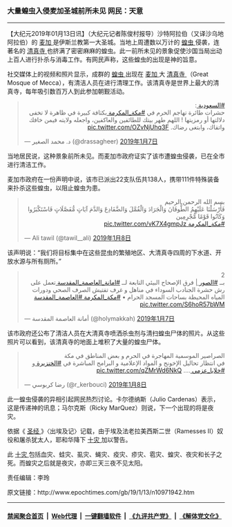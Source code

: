 ### 大量蝗虫入侵麦加圣城前所未见 网民：天意
------------------------

<p>
 【大纪元2019年01月13日讯】（大纪元记者陈俊村报导）沙特阿拉伯（又译沙乌地阿拉伯）的
 <a href="http://www.epochtimes.com/gb/tag/%E9%BA%A6%E5%8A%A0.html">
  麦加
 </a>
 是伊斯兰教第一大圣城。当地上周遭数以万计的
 <a href="http://www.epochtimes.com/gb/tag/%E8%9D%97%E8%99%AB.html">
  蝗虫
 </a>
 侵袭，连著名的
 <a href="http://www.epochtimes.com/gb/tag/%E6%B8%85%E7%9C%9F%E5%AF%BA.html">
  清真寺
 </a>
 也挤满了密密麻麻的蝗虫。此一前所未见的景象促使沙国当局出动上百人进行扑杀与消毒工作。有网民声称，这些蝗虫的出现是神的旨意。
</p>
<p>
 社交媒体上的视频和照片显示，成群的
 <a href="http://www.epochtimes.com/gb/tag/%E8%9D%97%E8%99%AB.html">
  蝗虫
 </a>
 出现在
 <a href="http://www.epochtimes.com/gb/tag/%E9%BA%A6%E5%8A%A0.html">
  麦加
 </a>
 大
 <a href="http://www.epochtimes.com/gb/tag/%E6%B8%85%E7%9C%9F%E5%AF%BA.html">
  清真寺
 </a>
 （Great Mosque of Mecca），有清洁人员在进行清理工作。该清真寺是世界上最大的清真寺，每年吸引数百万人到此参加朝觐活动。
</p>
<blockquote class="twitter-tweet" data-lang="zh-tw">
 <p dir="rtl" lang="ar">
  <a href="https://twitter.com/hashtag/%D8%A7%D9%84%D8%B3%D8%B9%D9%88%D8%AF%D9%8A%D8%A9?src=hash&amp;ref_src=twsrc%5Etfw">
   #السعودية
  </a>
  :
  <br/>
  حشرات طائرة تهاجم الحرم في
  <a href="https://twitter.com/hashtag/%D9%85%D9%83%D8%A9_%D8%A7%D9%84%D9%85%D9%83%D8%B1%D9%85%D8%A9?src=hash&amp;ref_src=twsrc%5Etfw">
   #مكة_المكرمة
  </a>
  بكثافة كبيرة في ظاهرة لا تخفى دلالتها أو رمزيتها ! اللهم طهر بيتك للطائفين والعاكفين، واجعله ولايته فيمن خافك واتقاك، وابتغى رضاك.
  <a href="https://t.co/OZvNjUhq3F">
   pic.twitter.com/OZvNjUhq3F
  </a>
 </p>
 <p>
  — د. محمد الصغير (@drassagheer)
  <a href="https://twitter.com/drassagheer/status/1082389985955852291?ref_src=twsrc%5Etfw">
   2019年1月7日
  </a>
 </p>
</blockquote>
<p>
 <p>
  当地居民说，这种景象前所未见。而麦加市政府证实了该市遭蝗虫侵袭，已在全市进行清洁工作。
 </p>
 <p>
  麦加市政府在一份声明中说，该市已派出22支队伍共138人，携带111件特殊装备来扑杀这些蝗虫，以阻止蝗虫为患。
 </p>
</p>
<blockquote class="twitter-tweet" data-lang="zh-tw">
 <p dir="rtl" lang="ar">
  بسم الله الرحمن الرحیم
  <br/>
  فَأَرْسَلْنَا عَلَيْهِمُ الطُّوفَانَ وَالْجَرَادَ وَالْقُمَّلَ وَالضَّفَادِعَ وَالدَّمَ آيَاتٍ مُّفَصَّلَاتٍ فَاسْتَكْبَرُوا وَكَانُوا قَوْمًا مُّجْرِمِين
  <br/>
  <a href="https://twitter.com/hashtag/%D9%85%D9%83%D8%A9_%D8%A7%D9%84%D9%85%D9%83%D8%B1%D9%85%D8%A9?src=hash&amp;ref_src=twsrc%5Etfw">
   #مكة_المكرمة
  </a>
  <a href="https://t.co/vK7X4gmpJz">
   pic.twitter.com/vK7X4gmpJz
  </a>
 </p>
 <p>
  — Ali tawil (@tawil__ali)
  <a href="https://twitter.com/tawil__ali/status/1082780043850465280?ref_src=twsrc%5Etfw">
   2019年1月8日
  </a>
 </p>
</blockquote>
<p>
 <p>
  该声明说：“我们将目标集中在这些昆虫的繁殖地区、大清真寺四周的下水道、开放水源与所有厕所。”
 </p>
</p>
<blockquote class="twitter-tweet" data-conversation="none" data-lang="zh-tw">
 <p dir="rtl" lang="ar">
  2
  <br/>
  بــ
  <a href="https://twitter.com/hashtag/%D8%A7%D9%84%D8%B5%D9%88%D8%B1?src=hash&amp;ref_src=twsrc%5Etfw">
   #الصور
  </a>
  | فرق الإصحاح البيئي التابعة لــ
  <a href="https://twitter.com/hashtag/%D8%A7%D9%85%D8%A7%D9%86%D8%A9_%D8%A7%D9%84%D8%B9%D8%A7%D8%B5%D9%85%D8%A9_%D8%A7%D9%84%D9%85%D9%82%D8%AF%D8%B3%D8%A9?src=hash&amp;ref_src=twsrc%5Etfw">
   #امانة_العاصمة_المقدسة
  </a>
  تعمل على رش حشرة الجنادب السوداء في مناهل و غرف تفتيش الصرف الصحي ودورات المياه المحيطة بساحات المسجد الحرام •
  <a href="https://twitter.com/hashtag/%D9%85%D9%83%D8%A9_%D8%A7%D9%84%D9%85%D9%83%D8%B1%D9%85%D8%A9?src=hash&amp;ref_src=twsrc%5Etfw">
   #مكة_المكرمة
  </a>
  <a href="https://twitter.com/hashtag/%D8%A7%D9%84%D8%B9%D8%A7%D8%B5%D9%85%D8%A9_%D8%A7%D9%84%D9%85%D9%82%D8%AF%D8%B3%D8%A9?src=hash&amp;ref_src=twsrc%5Etfw">
   #العاصمة_المقدسة
  </a>
  <a href="https://t.co/S6hoR57bWM">
   pic.twitter.com/S6hoR57bWM
  </a>
 </p>
 <p>
  — أمانة العاصمة المقدسة (@holymakkah)
  <a href="https://twitter.com/holymakkah/status/1082331752658620417?ref_src=twsrc%5Etfw">
   2019年1月7日
  </a>
 </p>
</blockquote>
<p>
 <p>
  该市政府还公布了清洁人员在大清真寺喷洒杀虫剂与清扫蝗虫尸体的照片。从这些照片可以看到，该清真寺的地面上堆积了大量的蝗虫尸体。
 </p>
</p>
<blockquote class="twitter-tweet" data-lang="zh-tw">
 <p dir="rtl" lang="ar">
  الصراصير الموسمية المهاجرة في الحرم و بعض المناطق في مكة
  <br/>
  في انتظار تحاليل الإخونج و المواد الإعلامية و البرامج المباشرة في
  <a href="https://twitter.com/hashtag/%D8%A7%D9%84%D8%AE%D9%86%D8%B2%D9%8A%D8%B1%D8%A9?src=hash&amp;ref_src=twsrc%5Etfw">
   #الخنزيرة
  </a>
  و
  <a href="https://twitter.com/hashtag/%D8%AE%D9%84%D8%A7%D9%8A%D8%A7_%D8%B9%D8%B2%D9%85%D9%8A?src=hash&amp;ref_src=twsrc%5Etfw">
   #خلايا_عزمي
  </a>
  ….
  <a href="https://t.co/qZMrWd6NkQ">
   pic.twitter.com/qZMrWd6NkQ
  </a>
 </p>
 <p>
  — رضا كربوسي (@r_kerbouci)
  <a href="https://twitter.com/r_kerbouci/status/1082596632041005058?ref_src=twsrc%5Etfw">
   2019年1月8日
  </a>
 </p>
</blockquote>
<p>
 <p>
  此一蝗虫侵袭的异相引起网民热烈讨论。卡尔德纳斯（Julio Cardenas）表示，这是传递神的讯息；马尔克斯（Ricky MarQuez）则说，下一个出现的将是夜灾。
 </p>
 <p>
  依据《
  <a href="http://www.epochtimes.com/gb/tag/%E5%9C%A3%E7%BB%8F.html">
   圣经
  </a>
  》〈出埃及记〉记载，由于埃及法老拉美西斯二世（Ramesses II）奴役和屠杀犹太人，耶和华降下
  <a href="http://www.epochtimes.com/gb/tag/%E5%8D%81%E7%81%BE.html">
   十灾
  </a>
  加以警告。
 </p>
 <p>
  此
  <a href="http://www.epochtimes.com/gb/tag/%E5%8D%81%E7%81%BE.html">
   十灾
  </a>
  包括血灾、蛙灾、虱灾、蝇灾、疫灾、疹灾、雹灾、蝗灾、夜灾和长子之死。而蝗灾之后就是夜灾，亦即三天三夜不见太阳。
 </p>
 <p>
 </p>
 <p>
  责任编辑：李玲
 </p>
</p>
原文链接：http://www.epochtimes.com/gb/19/1/13/n10971942.htm


------------------------
#### [禁闻聚合首页](https://github.com/gfw-breaker/banned-news/blob/master/README.md) &nbsp;|&nbsp; [Web代理](https://github.com/gfw-breaker/open-proxy/blob/master/README.md) &nbsp;|&nbsp; [一键翻墙软件](https://github.com/gfw-breaker/nogfw/blob/master/README.md) &nbsp;|&nbsp; [《九评共产党》](https://github.com/gfw-breaker/9ping.md/blob/master/README.md#九评之一评共产党是什么) &nbsp;|&nbsp; [《解体党文化》](https://github.com/gfw-breaker/jtdwh.md/blob/master/README.md#绪论)